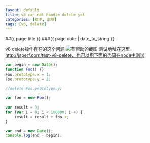 ```yaml
---
layout: default
title: v8 can not handle delete yet
categories: [技术, 前端]
tags: [v8, delete]
---
```

##{{ page.title }}
###{{ page.date | date_to_string }}

v8 delete操作存在的这个问题
![有帮助的截图](/assets/images/v8delete.jpeg)
测试地址在这里， http://jsperf.com/test-v8-delete，也可以用下面的代码在node中测试

```javascript
var begin = new Date();
function Foo() {}
Foo.prototype.x = 1;
Foo.prototype.y = 2;
      
//delete Foo.prototype.y;
      
var foo = new Foo();
      
var result = 0;
for (var i = 0; i < 100000; i++) {
    result = result + foo.x;
}
      
var end = new Date();
console.log(end - begin);
```